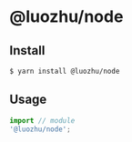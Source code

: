 # @luozhu/node

## Install

```sh
$ yarn install @luozhu/node
```

## Usage

```ts
import // module
'@luozhu/node';
```
